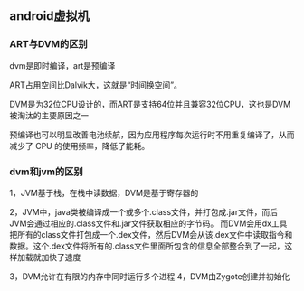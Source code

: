 ## android虚拟机

### ART与DVM的区别
dvm是即时编译，art是预编译

ART占用空间比Dalvik大，这就是“时间换空间”。

DVM是为32位CPU设计的，而ART是支持64位并且兼容32位CPU，这也是DVM被淘汰的主要原因之一

预编译也可以明显改善电池续航，因为应用程序每次运行时不用重复编译了，从而减少了 CPU 的使用频率，降低了能耗。

### dvm和jvm的区别

1，JVM基于栈，在栈中读数据，DVM是基于寄存器的

2，JVM中，java类被编译成一个或多个.class文件，并打包成.jar文件，而后JVM会通过相应的.class文件和.jar文件获取相应的字节码。
而DVM会用dx工具把所有的class文件打包成一个.dex文件，然后DVM会从该.dex文件中读取指令和数据。这个.dex文件将所有的.class文件里面所包含的信息全部整合到了一起，这样加载就加快了速度

3，DVM允许在有限的内存中同时运行多个进程
4，DVM由Zygote创建并初始化